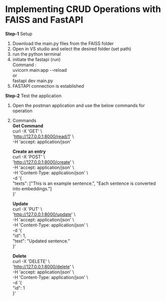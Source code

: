 # Implementing CRUD Operations with FAISS and FastAPI

**Step-1** Setup
1. Download the main.py  files from the FAISS folder
2. Open in VS studio and select the desired folder (set path)
3. run the python terminal
4. initiate the fastapi (run)  
   Command :  
   uvicorn main:app --reload  
   or  
   fastapi dev main.py
5. FASTAPI connection is established

**Step-2**
Test the application
1. Open the postman application and use the below commands for operation
2. Commands  
   **Get Command**  
    curl -X 'GET' \  
    'http://127.0.0.1:8000/read/1' \  
    -H 'accept: application/json'   


    **Create an entry**  
    curl -X 'POST' \  
    'http://127.0.0.1:8000/create' \  
    -H 'accept: application/json' \  
    -H 'Content-Type: application/json' \  
    -d '{  
    "texts": ["This is an example sentence.", "Each sentence is converted into embeddings."]  
    }'  


    **Update**  
    curl -X 'PUT' \  
    'http://127.0.0.1:8000/update' \  
    -H 'accept: application/json' \  
    -H 'Content-Type: application/json' \  
    -d '{  
    "id": 1,  
    "text": "Updated sentence."  
    }'  

    
    **Delete**  
    curl -X 'DELETE' \  
    'http://127.0.0.1:8000/delete' \  
    -H 'accept: application/json' \  
    -H 'Content-Type: application/json' \  
    -d '{  
    "id": 1  
    }'  

